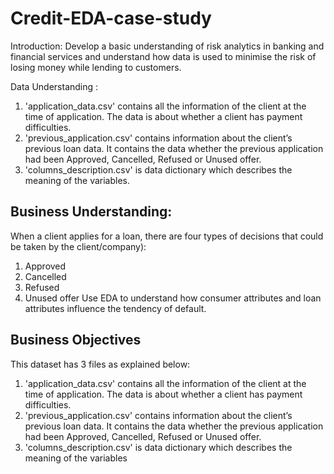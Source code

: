 # Credit-EDA-case-study

Introduction:
Develop a basic understanding of risk analytics in banking and financial services and understand how data is used to minimise the risk of losing money while lending to customers.

Data Understanding :
1. 'application_data.csv'  contains all the information of the client at the time of application.
The data is about whether a client has payment difficulties.
2. 'previous_application.csv' contains information about the client’s previous loan data. It contains the data whether the previous application had been Approved, Cancelled, Refused or Unused offer.
3. 'columns_description.csv' is data dictionary which describes the meaning of the variables.

## Business Understanding:
When a client applies for a loan, there are four types of decisions that could be taken by the client/company):
1. Approved
2. Cancelled
3. Refused
4. Unused offer 
Use EDA to understand how consumer attributes and loan attributes influence the tendency of default.

## Business Objectives
This dataset has 3 files as explained below: 
1. 'application_data.csv'  contains all the information of the client at the time of application.
The data is about whether a client has payment difficulties.
2. 'previous_application.csv' contains information about the client’s previous loan data. It contains the data whether the previous application had been Approved, Cancelled, Refused or Unused offer.
3. 'columns_description.csv' is data dictionary which describes the meaning of the variables
